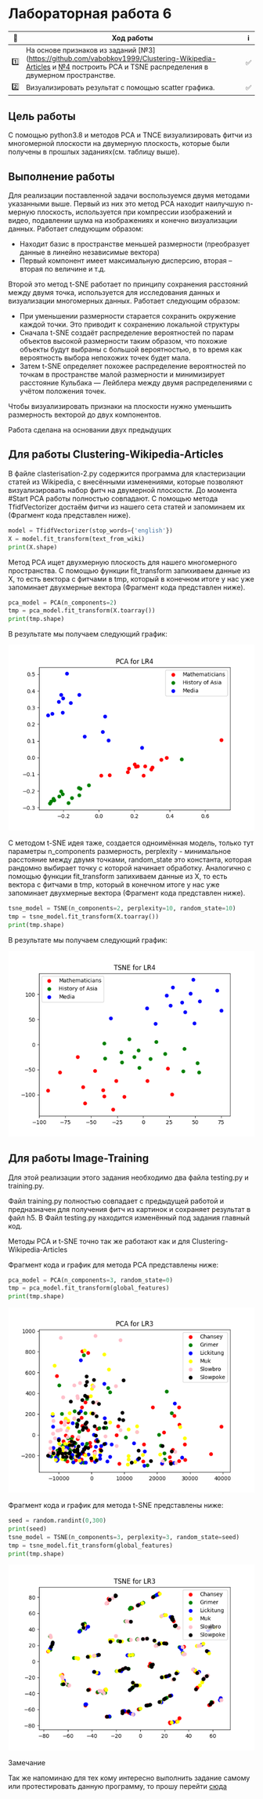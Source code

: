 # Лабораторная работа 6

| 🔢  | Ход работы   | ℹ️ |
| ------------- | ------------- |------------- |
| 1️⃣ | На основе признаков из заданий [№3](https://github.com/vabobkov1999/Clustering-Wikipedia-Articles и [№4](https://github.com/vabobkov1999/Image-Training) построить PCA и TSNE распределения в двумерном пространстве.| ✅ |
| 2️⃣ | Визуализировать результат с помощью scatter графика. |✅  |

Цель работы
------------
С помощью python3.8 и методов PCA и TNCE визуализировать фитчи из многомерной плоскости на двумерную плоскость, которые были получены в прошлых заданиях(см. таблицу выше).

Выполнение работы
-----------------


Для реализации поставленной задачи воспользуемся двумя методами указанными выше.
Первый из них это метод PCA находит наилучшую n-мерную плоскость, используется при компрессии изображений и видео, подавлении шума на изображениях и конечно визуализации данных. Работает следующим образом:
* Находит базис в пространстве меньшей размерности (преобразует данные в
линейно независимые вектора)
* Первый компонент имеет максимальную дисперсию, вторая – вторая по
величине и т.д.


Второй это метод t-SNE работает по принципу сохранения расстояний между двумя точка, используется для исследования данных и визуализации многомерных данных. Работает следующим образом:
* При уменьшении размерности старается сохранить окружение каждой точки. Это приводит к сохранению локальной структуры
* Сначала t-SNE создаёт распределение вероятностей по парам объектов высокой
размерности таким образом, что похожие объекты будут выбраны с большой
вероятностью, в то время как вероятность выбора непохожих точек будет мала.
* Затем t-SNE определяет похожее распределение вероятностей по точкам в пространстве малой размерности и минимизирует расстояние Кульбака — Лейблера между двумя распределениями с учётом положения точек.

Чтобы визуализировать признаки на плоскости нужно уменьшить размерность
векторой до двух компонентов.


Работа сделана на основании двух предыдущих


## Для работы Clustering-Wikipedia-Articles


В файле clasterisation-2.py содержится программа для кластеризации статей из Wikipedia, с внесёнными изменениями, которые позволяют визуализировать набор фитч на двумерной плоскости.
До момента #Start PCA работы полностью совпадают.
С помощью метода TfidfVectorizer достаём фитчи из нашего сета статей и запоминаем их (Фрагмент кода представлен ниже).

```python
model = TfidfVectorizer(stop_words={'english'})
X = model.fit_transform(text_from_wiki)
print(X.shape)
```

Метод PCA ищет двухмерную плоскость для нашего многомерного пространства. С помощью функции fit_transform запихиваем данные из X, то есть  вектора с фитчами в tmp, который в конечном итоге у нас уже запоминает двухмерные вектора (Фрагмент кода представлен ниже).

```python
pca_model = PCA(n_components=2)
tmp = pca_model.fit_transform(X.toarray())
print(tmp.shape)
```
В результате мы получаем следующий график:

<p align="center">
  <img src="https://raw.githubusercontent.com/vabobkov1999/Dimension-reduction-and-rendering/master/PCA_LR4.png" />
</p>

С методом t-SNE идея таже, создается одноимённая модель, только тут параметры n_components размерность, perplexity - минимальное расстояние между двумя точками, random_state это константа, которая рандомно выбирает точку с которой начинает обработку. Аналогично с помощью функции fit_transform запихиваем данные из X, то есть  вектора с фитчами в tmp, который в конечном итоге у нас уже запоминает двухмерные вектора (Фрагмент кода представлен ниже).

```python
tsne_model = TSNE(n_components=2, perplexity=10, random_state=10)
tmp = tsne_model.fit_transform(X.toarray())
print(tmp.shape)
```
В результате мы получаем следующий график:

<p align="center">
  <img src="https://raw.githubusercontent.com/vabobkov1999/Dimension-reduction-and-rendering/master/TSNE_LR4.png" />
</p>


## Для работы Image-Training

Для этой реализации этого задания необходимо два файла testing.py и training.py.

Файл training.py полностью совпадает с предыдущей работой и предназначен для получения фитч из картинок и сохраняет результат в файл h5.
В Файл testing.py находится изменённый под задания главный код.

Методы PCA и t-SNE точно так же работают как и для Clustering-Wikipedia-Articles

Фрагмент кода и график для метода PCA представлены ниже:
```python
pca_model = PCA(n_components=3, random_state=0)
tmp = pca_model.fit_transform(global_features)
print(tmp.shape)
```
<p align="center">
  <img src="https://raw.githubusercontent.com/vabobkov1999/Dimension-reduction-and-rendering/master/PCA_LR3_2D.png" />
</p>


Фрагмент кода и график для метода t-SNE представлены ниже:

```python
seed = random.randint(0,300)
print(seed)
tsne_model = TSNE(n_components=3, perplexity=3, random_state=seed)
tmp = tsne_model.fit_transform(global_features)
print(tmp.shape)
```
<p align="center">
  <img src="https://raw.githubusercontent.com/vabobkov1999/Dimension-reduction-and-rendering/master/TSNE_LR3_2D.png" />
</p>

Замечание

Так же напоминаю для тех кому интересно выполнить задание самому или протестировать данную программу, то прошу перейти [сюда](https://drive.google.com/drive/folders/1b_molbj8z6JhHV6r178AeI1XpQezehsm?usp=sharing "Практикум по машинному обучению")
